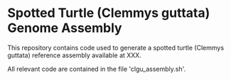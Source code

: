 # Spotted Turtle (Clemmys guttata) Genome Assembly

This repository contains code used to generate a spotted turtle (Clemmys guttata) reference assembly available at XXX.

All relevant code are contained in the file 'clgu_assembly.sh'.
